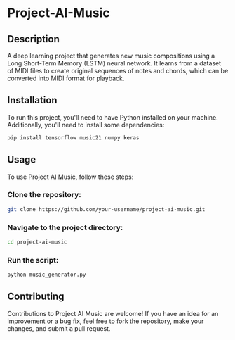 # Project-AI-Music
## Description
A deep learning project that generates new music compositions using a Long Short-Term Memory (LSTM) neural network. It learns from a dataset of MIDI files to create original sequences of notes and chords, which can be converted into MIDI format for playback.

## Installation
To run this project, you'll need to have Python installed on your machine. Additionally, you'll need to install some dependencies:

```bash
pip install tensorflow music21 numpy keras
```
## Usage
To use Project AI Music, follow these steps:

### Clone the repository:
```bash
git clone https://github.com/your-username/project-ai-music.git
```

### Navigate to the project directory:
```bash
cd project-ai-music
```

### Run the script:
```bash
python music_generator.py
```

## Contributing
Contributions to Project AI Music are welcome! If you have an idea for an improvement or a bug fix, feel free to fork the repository, make your changes, and submit a pull request.
